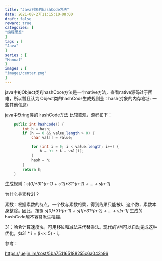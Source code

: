 ```yaml
---
title: "Java对象的hashCode方法"
date: 2021-08-27T11:15:10+08:00
draft: false
reward: true
categories: [
"编程思想"
]
tags : [
"Java"
]
series : [
"Manual"
]
images : [
"images/center.png"
]
---
```


[comment]: <> (# Java对象的hashCode方法)

java中的Object类的hashCode方法是一个native方法，查看native源码过于困难，所以暂且认为 Object类的hashCode生成规则是：hash(对象的内存地址+一些其他信息)

java中String类的 hashCode方法 比较直观，源码如下：

```java
    public int hashCode() {
        int h = hash;
        if (h == 0 && value.length > 0) {
            char val[] = value;

            for (int i = 0; i < value.length; i++) {
                h = 31 * h + val[i];
            }
            hash = h;
        }
        return h;
    }
```

生成规则：*s[0]\*31^(n-1) + s[1]\*31^(n-2) + ... + s[n-1]*

为什么是素数31？

素数：根据素数的特点，一个数与素数相乘，得到结果只能被1、这个数、素数本身整除。因此，按照 *s[0]\*31^(n-1) + s[1]\*31^(n-2) + ... + s[n-1]* 生成的hashCode越不容易发生碰撞。

31：哈希计算速度快。可用移位和减法来代替乘法。现代的VM可以自动完成这种优化，如31 * i = (i << 5) - i。

参考：

https://juejin.im/post/5ba75d165188255c6a043b96
